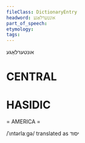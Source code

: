 ```yaml
---
fileClass: DictionaryEntry
headword: אונטערלאַגע
part_of_speech: 
etymology: 
tags: 
---
```

אונטערלאַגע

CENTRAL
========

HASIDIC
=======
= AMERICA = 

/ˈɩntərlaːgə/ translated as יסוד